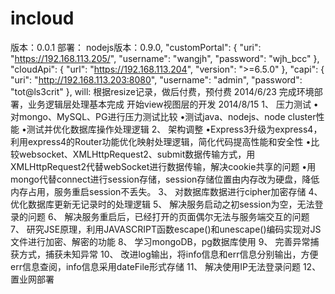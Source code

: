 incloud
=======
版本：0.0.1
部署：
	nodejs版本：0.9.0,
	"customPortal": {
		"uri": "https://192.168.113.205/",
		"username": "wangjh",
		"password": "wjh_bcc"
	},
	"cloudApi": {
		"url": "https://192.168.113.204",
		"version": ">=6.5.0"
	},
	"capi": {
		"uri": "http://192.168.113.203:8080",
		"username": "admin",
		"password": "tot@ls3crit"
	},
will:
根据resize记录，做后付费，预付费
2014/6/23
完成环境部署，业务逻辑层处理基本完成
开始view视图层的开发
2014/8/15
1、	压力测试
•对mongo、MySQL、PG进行压力测试比较
•测试java、nodejs、node cluster性能
•测试并优化数据库操作处理逻辑
2、	架构调整
•Express3升级为express4，利用express4的Router功能优化映射处理逻辑，简化代码提高性能和安全性
•比较websocket、XMLHttpRequest2、submit数据传输方式，用XMLHttpRequest2代替webSocket进行数据传输，解决cookie共享的问题
•用mongo代替connect进行session存储，session存储位置由内存改为硬盘，降低内存占用，服务重启session不丢失。
3、	对数据库数据进行cipher加密存储
4、	优化数据库更新无记录时的处理逻辑
5、	解决服务启动之初session为空，无法登录的问题
6、	解决服务重启后，已经打开的页面偶尔无法与服务端交互的问题
7、	研究JSE原理，利用JAVASCRIPT函数escape()和unescape()编码实现对JS文件进行加密、解密的功能
8、	学习mongoDB，pg数据库使用
9、	完善异常捕获方式，捕获未知异常
10、	改进log输出，将info信息和err信息分别输出，方便err信息查阅，info信息采用dateFile形式存储
11、	解决使用IP无法登录问题
12、	置业网部署
